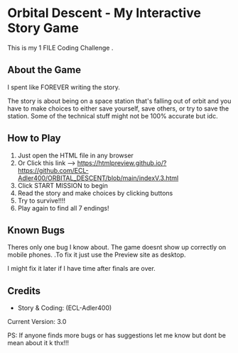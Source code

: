 # Orbital Descent - My Interactive Story Game

This is my 1 FILE Coding Challenge .

## About the Game

I spent like FOREVER writing the story.

The story is about being on a space station that's falling out of orbit and you have to make choices to either save yourself, save others, or try to save the station. Some of the technical stuff might not be 100% accurate but idc.

## How to Play

1. Just open the HTML file in any browser
2. Or Click this link -->
https://htmlpreview.github.io/?https://github.com/ECL-Adler400/ORBITAL_DESCENT/blob/main/indexV.3.html
4. Click START MISSION to begin
5. Read the story and make choices by clicking buttons
6. Try to survive!!!!
7. Play again to find all 7 endings!

## Known Bugs 

Theres only one bug I know about. The game doesnt show up correctly on mobile phones. .To fix it just use the Preview site as desktop.

I might fix it later if I have time after finals are over.

## Credits

- Story & Coding: (ECL-Adler400)

Current Version: 3.0 

PS: If anyone finds more bugs or has suggestions let me know but dont be mean about it k thx!!!
